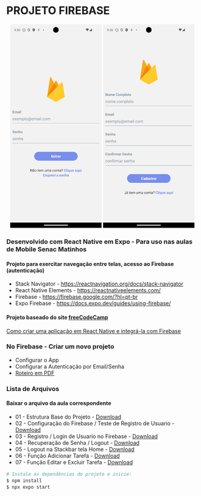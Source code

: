# PROJETO FIREBASE
<div align="center">
  <img src="https://github.com/BrunoWuo/firebase-app/blob/main/imagens/Screenshot_1725139852.png" width=240>
  <img src="https://github.com/BrunoWuo/firebase-app/blob/main/imagens/Screenshot_1725139858.png" width=240>

</div>

### Desenvolvido com React Native em Expo  - Para uso nas aulas de Mobile Senac Matinhos
#### Projeto para exercitar navegação entre telas, acesso ao Firebase (autenticação)
* Stack Navigator - https://reactnavigation.org/docs/stack-navigator
* React Native Elements - https://reactnativeelements.com/
* Firebase - https://firebase.google.com/?hl=pt-br
* Expo Firebase - https://docs.expo.dev/guides/using-firebase/

#### Projeto baseado do site [freeCodeCamp](https://www.freecodecamp.org/)
[Como criar uma aplicação em React Native e integrá-la com Firebase](https://www.freecodecamp.org/portuguese/news/como-criar-uma-aplicacao-em-react-native-app-and-integrate-e-integra-la-com-firebase/)

### No Firebase - Criar um novo projeto
* Configurar o App
* Configurar a Autenticação por Email/Senha
* [Roteiro em PDF](https://github.com/BrunoWuo/firebase-app/blob/main/imagens/Firebase.pdf)

### Lista de Arquivos
#### Baixar o arquivo da aula correspondente
* 01 - Estrutura Base do Projeto - [Download](https://github.com/BrunoWuo/firebase-app/archive/refs/heads/parte01.zip)
* 02 - Configuração do Firebase / Teste de Registro de Usuario - [Download](https://github.com/BrunoWuo/firebase-app/archive/refs/heads/parte02.zip)
* 03 - Registro  / Login de Usuario no Firebase - [Download](https://github.com/BrunoWuo/firebase-app/archive/refs/heads/parte03.zip)
* 04 - Recuperação de Senha  / Logout - [Download](https://github.com/BrunoWuo/firebase-app/archive/refs/heads/parte04.zip)
* 05 - Logout na Stackbar tela Home - [Download](https://github.com/BrunoWuo/firebase-app/archive/refs/heads/parte05.zip)
* 06 - Função Adicionar Tarefa - [Download]()
* 07 - Função Editar e Excluir Tarefa - [Download]()

```sh
# Instale as dependências do projeto e inicie:
$ npm install
$ npx expo start
```


